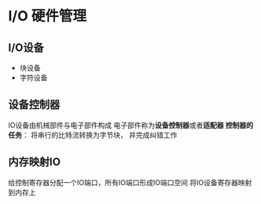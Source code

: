 # I/O 硬件管理

## I/O设备

- 块设备
- 字符设备

## 设备控制器

IO设备由机械部件与电子部件构成
电子部件称为**设备控制器**或者**适配器**
**控制器的任务**： 将串行的比特流转换为字节块， 并完成纠错工作

## 内存映射IO
给控制寄存器分配一个IO端口，所有IO端口形成IO端口空间
将IO设备寄存器映射到内存上



